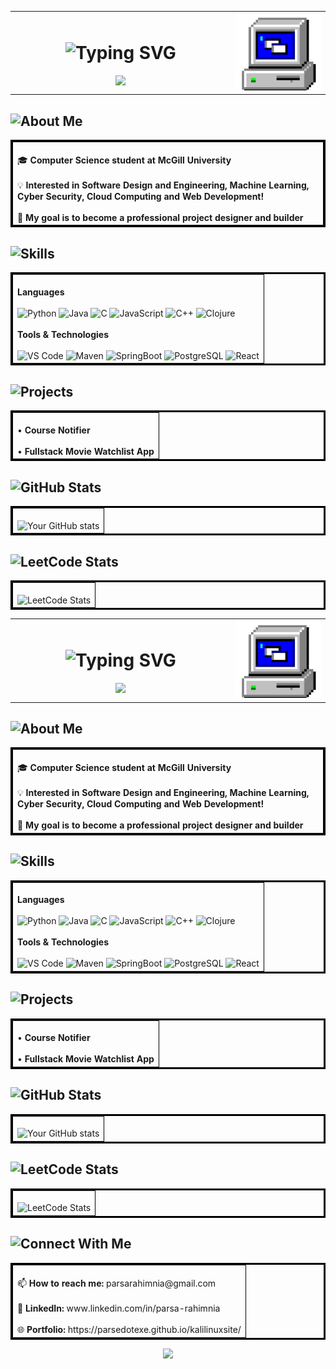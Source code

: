 <table width="100%">
  <tr>
    <td width="70%">
      <h1 align="center">
        <img src="https://readme-typing-svg.herokuapp.com?font=Fira+Code&size=28&pause=1000&color=36BCF7&center=true&vCenter=true&width=600&lines=Hi+my+name+is+Parsa+Rahimnia!" alt="Typing SVG" />
      </h1>
      <div align="center">
        <img src="https://github.com/TheDudeThatCode/TheDudeThatCode/blob/master/Assets/Mario_Hello_Big.gif" width="30">
      </div>
    </td>
    <td width="30%" align="right">
      <img src="https://github.com/TheDudeThatCode/TheDudeThatCode/blob/master/Assets/PC.gif" width="200">
    </td>
  </tr>
</table>

## <img src="https://readme-typing-svg.herokuapp.com?font=Fira+Code&size=24&pause=1000&color=36BCF7&center=true&vCenter=true&width=200&lines=About+Me" alt="About Me" />

<div align="center">
  <table border="3" style="border-color: black; border-style: solid;">
    <tr>
      <td>
        <br>
        🎓 <strong>Computer Science student at McGill University</strong>
        <br><br>
        💡 <strong>Interested in Software Design and Engineering, Machine Learning, Cyber Security, Cloud Computing and Web Development!</strong>
        <br><br>
        🎯 <strong>My goal is to become a professional project designer and builder</strong>
        <br>
      </td>
    </tr>
  </table>
</div>

## <img src="https://readme-typing-svg.herokuapp.com?font=Fira+Code&size=24&pause=1000&color=32CD32&center=true&vCenter=true&width=200&lines=Skills" alt="Skills" />

<div align="center">
  <table border="3" style="border-color: black; border-style: solid;">
    <tr>
      <td>
        <br>
        <strong>Languages</strong>
        <br><br>
        <img src="https://img.shields.io/badge/-Python-3776AB?style=flat-square&logo=Python&logoColor=white" alt="Python">
        <img src="https://img.shields.io/badge/Java-ED8B00?style=flat-square&logo=openjdk&logoColor=white" alt="Java">
        <img src="https://img.shields.io/badge/-C-A8B9CC?style=flat-square&logo=C&logoColor=black" alt="C">
        <img src="https://img.shields.io/badge/-JavaScript-F7DF1E?style=flat-square&logo=javascript&logoColor=black" alt="JavaScript">
        <img src="https://img.shields.io/badge/-C++-00599C?style=flat-square&logo=cplusplus&logoColor=white" alt="C++">
        <img src="https://img.shields.io/badge/-Clojure-5881D8?style=flat-square&logo=clojure&logoColor=white" alt="Clojure">
        <br><br>
        <strong>Tools & Technologies</strong>
        <br><br>
        <img src="https://img.shields.io/badge/-VS%20Code-007ACC?style=flat-square&logo=Visual-Studio-Code&logoColor=white" alt="VS Code">
        <img src="https://img.shields.io/badge/-Maven-C71A36?style=flat-square&logo=apachemaven&logoColor=white" alt="Maven">
        <img src="https://img.shields.io/badge/-Spring_Boot-6DB33F?style=flat-square&logo=springboot&logoColor=white" alt="SpringBoot">
        <img src="https://img.shields.io/badge/PostgreSQL-336791?style=flat-square&logo=postgresql&logoColor=white" alt="PostgreSQL">
        <img src="https://img.shields.io/badge/-React-61DAFB?style=flat-square&logo=react&logoColor=black" alt="React">
        <br>
      </td>
    </tr>
  </table>
</div>

## <img src="https://readme-typing-svg.herokuapp.com?font=Fira+Code&size=24&pause=1000&color=36BCF7&center=true&vCenter=true&width=200&lines=Projects" alt="Projects" />

<div align="center">
  <table border="3" style="border-color: black; border-style: solid;">
    <tr>
      <td>
        <br>
        • <strong>Course Notifier</strong>
        <br><br>
        • <strong>Fullstack Movie Watchlist App</strong>
        <br>
      </td>
    </tr>
  </table>
</div>

## <img src="https://readme-typing-svg.herokuapp.com?font=Fira+Code&size=24&pause=1000&color=32CD32&center=true&vCenter=true&width=250&lines=GitHub+Stats" alt="GitHub Stats" />

<div align="center">
  <table border="3" style="border-color: black; border-style: solid;">
    <tr>
      <td align="center">
        <br>
        <img src="https://github-readme-stats.vercel.app/api?username=ParseDotEXE&show_icons=true&theme=tokyonight" alt="Your GitHub stats">
        <br>
      </td>
    </tr>
  </table>
</div>

## <img src="https://readme-typing-svg.herokuapp.com?font=Fira+Code&size=24&pause=1000&color=36BCF7&center=true&vCenter=true&width=250&lines=LeetCode+Stats" alt="LeetCode Stats" />

<div align="center">
  <table border="3" style="border-color: black; border-style: solid;">
    <tr>
      <td align="center">
        <br>
        <img src="https://leetcard.jacoblin.cool/ParseDotEXE?theme=chartreuse&font=Fuzzy%20Bubbles&ext=heatmap" alt="LeetCode Stats">
        <br>
      </td>
    </tr>
  </table>
</div>

<table width="100%">
  <tr>
    <td width="70%">
      <h1 align="center">
        <img src="https://readme-typing-svg.herokuapp.com?font=Fira+Code&size=28&pause=1000&color=36BCF7&center=true&vCenter=true&width=600&lines=Hi+my+name+is+Parsa+Rahimnia!" alt="Typing SVG" />
      </h1>
      <div align="center">
        <img src="https://github.com/TheDudeThatCode/TheDudeThatCode/blob/master/Assets/Mario_Hello_Big.gif" width="30">
      </div>
    </td>
    <td width="30%" align="right">
      <img src="https://github.com/TheDudeThatCode/TheDudeThatCode/blob/master/Assets/PC.gif" width="200">
    </td>
  </tr>
</table>

## <img src="https://readme-typing-svg.herokuapp.com?font=Fira+Code&size=24&pause=1000&color=36BCF7&center=true&vCenter=true&width=200&lines=About+Me" alt="About Me" />

<div align="center">
  <table border="3" style="border-color: black; border-style: solid;">
    <tr>
      <td>
        <br>
        🎓 <strong>Computer Science student at McGill University</strong>
        <br><br>
        💡 <strong>Interested in Software Design and Engineering, Machine Learning, Cyber Security, Cloud Computing and Web Development!</strong>
        <br><br>
        🎯 <strong>My goal is to become a professional project designer and builder</strong>
        <br>
      </td>
    </tr>
  </table>
</div>

## <img src="https://readme-typing-svg.herokuapp.com?font=Fira+Code&size=24&pause=1000&color=32CD32&center=true&vCenter=true&width=200&lines=Skills" alt="Skills" />

<div align="center">
  <table border="3" style="border-color: black; border-style: solid;">
    <tr>
      <td>
        <br>
        <strong>Languages</strong>
        <br><br>
        <img src="https://img.shields.io/badge/-Python-3776AB?style=flat-square&logo=Python&logoColor=white" alt="Python">
        <img src="https://img.shields.io/badge/Java-ED8B00?style=flat-square&logo=openjdk&logoColor=white" alt="Java">
        <img src="https://img.shields.io/badge/-C-A8B9CC?style=flat-square&logo=C&logoColor=black" alt="C">
        <img src="https://img.shields.io/badge/-JavaScript-F7DF1E?style=flat-square&logo=javascript&logoColor=black" alt="JavaScript">
        <img src="https://img.shields.io/badge/-C++-00599C?style=flat-square&logo=cplusplus&logoColor=white" alt="C++">
        <img src="https://img.shields.io/badge/-Clojure-5881D8?style=flat-square&logo=clojure&logoColor=white" alt="Clojure">
        <br><br>
        <strong>Tools & Technologies</strong>
        <br><br>
        <img src="https://img.shields.io/badge/-VS%20Code-007ACC?style=flat-square&logo=Visual-Studio-Code&logoColor=white" alt="VS Code">
        <img src="https://img.shields.io/badge/-Maven-C71A36?style=flat-square&logo=apachemaven&logoColor=white" alt="Maven">
        <img src="https://img.shields.io/badge/-Spring_Boot-6DB33F?style=flat-square&logo=springboot&logoColor=white" alt="SpringBoot">
        <img src="https://img.shields.io/badge/PostgreSQL-336791?style=flat-square&logo=postgresql&logoColor=white" alt="PostgreSQL">
        <img src="https://img.shields.io/badge/-React-61DAFB?style=flat-square&logo=react&logoColor=black" alt="React">
        <br>
      </td>
    </tr>
  </table>
</div>

## <img src="https://readme-typing-svg.herokuapp.com?font=Fira+Code&size=24&pause=1000&color=36BCF7&center=true&vCenter=true&width=200&lines=Projects" alt="Projects" />

<div align="center">
  <table border="3" style="border-color: black; border-style: solid;">
    <tr>
      <td>
        <br>
        • <strong>Course Notifier</strong>
        <br><br>
        • <strong>Fullstack Movie Watchlist App</strong>
        <br>
      </td>
    </tr>
  </table>
</div>

## <img src="https://readme-typing-svg.herokuapp.com?font=Fira+Code&size=24&pause=1000&color=32CD32&center=true&vCenter=true&width=250&lines=GitHub+Stats" alt="GitHub Stats" />

<div align="center">
  <table border="3" style="border-color: black; border-style: solid;">
    <tr>
      <td align="center">
        <br>
        <img src="https://github-readme-stats.vercel.app/api?username=ParseDotEXE&show_icons=true&theme=tokyonight" alt="Your GitHub stats">
        <br>
      </td>
    </tr>
  </table>
</div>

## <img src="https://readme-typing-svg.herokuapp.com?font=Fira+Code&size=24&pause=1000&color=36BCF7&center=true&vCenter=true&width=250&lines=LeetCode+Stats" alt="LeetCode Stats" />

<div align="center">
  <table border="3" style="border-color: black; border-style: solid;">
    <tr>
      <td align="center">
        <br>
        <img src="https://leetcard.jacoblin.cool/ParseDotEXE?theme=chartreuse&font=Fuzzy%20Bubbles&ext=heatmap" alt="LeetCode Stats">
        <br>
      </td>
    </tr>
  </table>
</div>

## <img src="https://readme-typing-svg.herokuapp.com?font=Fira+Code&size=24&pause=1000&color=32CD32&center=true&vCenter=true&width=300&lines=Connect+With+Me" alt="Connect With Me" />

<div align="center">
  <table border="3" style="border-color: black; border-style: solid;">
    <tr>
      <td>
        <br>
        📫 <strong>How to reach me:</strong> parsarahimnia@gmail.com
        <br><br>
        💼 <strong>LinkedIn:</strong> www.linkedin.com/in/parsa-rahimnia
        <br><br>
        🌐 <strong>Portfolio:</strong> https://parsedotexe.github.io/kalilinuxsite/
        <br>
      </td>
    </tr>
  </table>
</div>

<div align="center">
  <img src="https://i.pinimg.com/originals/68/43/cc/6843cc365df18febde115bc70eb15290.gif" style="max-width: 100%; height: auto;">
</div>
